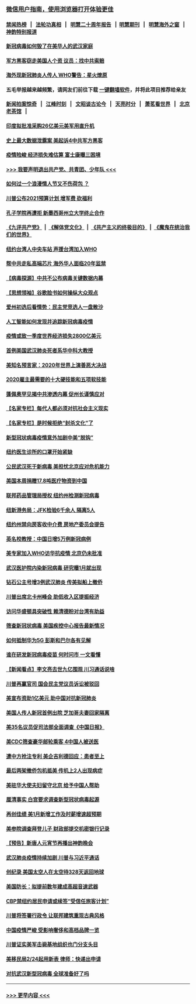 ### [微信用户指南，使用浏览器打开体验更佳](https://github.com/gfw-breaker/banned-news1/blob/master/indexes/wechat-guide.md?t=0)
#### [禁闻热榜](热点新闻.md?t=0)  &nbsp;&nbsp;|&nbsp;&nbsp; [法轮功真相](https://github.com/gfw-breaker/truth/blob/master/README.md?t=0) &nbsp;&nbsp;|&nbsp;&nbsp; [明慧二十周年报告](https://github.com/gfw-breaker/mh-reports/blob/master/README.md?t=0) &nbsp;&nbsp;|&nbsp;&nbsp;[明慧期刊](https://github.com/gfw-breaker/mh-qikan) &nbsp;&nbsp;|&nbsp;&nbsp; [明慧海外之窗](https://github.com/gfw-breaker/mh-news/blob/master/README.md?t=0) &nbsp;&nbsp;|&nbsp;&nbsp; [神韵特别报道](https://github.com/gfw-breaker/mh-news/blob/master/shenyun.md?t=0)
#### [新冠病毒如何毁了在美华人的武汉家庭](../pages/nsc412/n11859524.md?t=02110744) 
#### [军方黑客窃走美国人个资 议员：找中共索赔](../pages/nsc412/n11859371.md?t=02110744) 
#### [海外现新冠肺炎人传人 WHO警告：星火燎原](../pages/nsc412/n11859252.md?t=02110744) 
#### 五毛举报越来越频繁，请网友们前往下载 [一键翻墙软件](https://github.com/gfw-breaker/ssr-accounts)，并将此项目推荐给亲友
#### [新闻拍案惊奇](https://github.com/gfw-breaker/banned-news1/blob/master/pages/link4.md) &nbsp;&nbsp;|&nbsp;&nbsp; [江峰时刻](https://github.com/gfw-breaker/banned-news1/blob/master/pages/link4.md) &nbsp;&nbsp;|&nbsp;&nbsp; [文昭谈古论今](https://github.com/gfw-breaker/banned-news1/blob/master/pages/link4.md) &nbsp;&nbsp;|&nbsp;&nbsp; [天亮时分](https://github.com/gfw-breaker/banned-news1/blob/master/pages/link4.md) &nbsp;&nbsp;|&nbsp;&nbsp; [萧茗看世界](https://github.com/gfw-breaker/banned-news1/blob/master/pages/link4.md) &nbsp;&nbsp;|&nbsp;&nbsp; [北京老茶馆](https://github.com/gfw-breaker/banned-news1/blob/master/pages/link4.md) &nbsp;&nbsp;|&nbsp;&nbsp; 
#### [印度拟批准采购26亿美元美军用直升机](../pages/nsc412/n11859143.md?t=02110744) 
#### [史上最大数据泄露案 美起诉4中共军方黑客](../pages/nsc412/n11859115.md?t=02110744) 
#### [疫情险峻 经济损失难估算 富士康曝三困境](../pages/nsc412/n11859120.md?t=02110744) 
#### [>>> 我要声明退出共产党、共青团、少年队 <<<](https://github.com/begood0513/goodnews/blob/master/quit/letter.md) 
#### [如何过一个浪漫情人节又不伤荷包 ？](../pages/nsc412/n11858969.md?t=02110744) 
#### [川普公布2021预算计划 增军费 砍福利](../pages/nsc412/n11859012.md?t=02110744) 
#### [孔子学院再遭拒 新墨西哥州立大学终止合作](../pages/nsc412/n11858661.md?t=02110744) 
#### [《九评共产党》](https://github.com/begood0513/9ping.md/blob/master/README.md) &nbsp;|&nbsp; [《解体党文化》](../../../../jtdwh.md/blob/master/README.md)  &nbsp;|&nbsp; [《共产主义的终极目的》](../../../../gczydzjmd.md/blob/master/README.md) &nbsp;|&nbsp; [《魔鬼在统治我们的世界》](../../../../mgztzwmdsj.md/blob/master/README.md) 
#### [纽约台湾人中央车站  声援台湾加入WHO](../pages/nsc412/n11857757.md?t=02110744) 
#### [帮中共走私高端芯片 海外华人面临20年监禁](../pages/nsc412/n11855016.md?t=02110744) 
#### [【病毒探源】中共不公布病毒关键数据内幕](../pages/nsc412/n11856584.md?t=02110744) 
#### [【思想领袖】谷歌脸书如何操纵大众观点](../pages/nsc412/n11680874.md?t=02110744) 
#### [爱州初选后看情势：民主党竞选人一盘散沙](../pages/nsc412/n11856557.md?t=02110744) 
#### [人工智能如何发现并追踪新冠病毒疫情](../pages/nsc412/n11856398.md?t=02110744) 
#### [疫情或致一季度世界经济损失2800亿美元](../pages/nsc412/n11855639.md?t=02110744) 
#### [首例美国武汉肺炎死者系华中科大教授](../pages/nsc412/n11855500.md?t=02110744) 
#### [美知名预言家：2020年世界上演善恶大决战](../pages/nsc412/n11855418.md?t=02110744) 
#### [2020雇主最需要的十大硬技能和五项软技能](../pages/nsc412/n11850953.md?t=02110744) 
#### [蓬佩奥罕见揭中共渗透内幕 促州长谨慎应对](../pages/nsc412/n11854685.md?t=02110744) 
#### [【名家专栏】每代人都必须对抗社会主义现实](../pages/nsc412/n11831412.md?t=02110744) 
#### [【名家专栏】是时候拒绝“封杀文化”了](../pages/nsc412/n11814093.md?t=02110744) 
#### [新型冠状病毒疫情意外加剧中美“脱钩”](../pages/nsc412/n11854475.md?t=02110744) 
#### [纽约医生诊所的口罩开始紧缺](../pages/nsc412/n11853364.md?t=02110744) 
#### [公民武汉死于新病毒 美担忧北京应对危机能力](../pages/nsc412/n11854331.md?t=02110744) 
#### [美国本周捐赠17.8吨医疗物资到中国](../pages/nsc412/n11854269.md?t=02110744) 
#### [联邦药品管理局授权  纽约州检测新冠病毒](../pages/nsc412/n11853371.md?t=02110744) 
#### [纽新港务局：JFK检验6千余人  隔离5人](../pages/nsc412/n11853366.md?t=02110744) 
#### [纽约州禁向房客收中介费  房地产委员会提告](../pages/nsc412/n11853360.md?t=02110744) 
#### [英名校教授：中国日增5万例新冠病例](../pages/nsc412/n11854174.md?t=02110744) 
#### [美专家加入WHO访华抗疫情 北京仍未批准](../pages/nsc412/n11854043.md?t=02110744) 
#### [武汉医护院内染新冠病毒 研究曝1月就出现](../pages/nsc412/n11852928.md?t=02110744) 
#### [钻石公主号增3例武汉肺炎 传美拟船上撤侨](../pages/nsc412/n11853240.md?t=02110744) 
#### [川普出席北卡州峰会 助低收入区提振经济](../pages/nsc412/n11853232.md?t=02110744) 
#### [访问华盛顿具突破性 赖清德盼对台湾有助益](../pages/nsc412/n11853129.md?t=02110744) 
#### [筛查新冠状病毒 美国疾控中心报告最新情况](../pages/nsc412/n11853070.md?t=02110744) 
#### [如何抵制华为5G 彭斯和巴尔各有见解](../pages/nsc412/n11852535.md?t=02110744) 
#### [谁在研发新冠病毒疫苗 何时问市 一文看懂](../pages/nsc412/n11852840.md?t=02110744) 
#### [【新闻看点】李文亮去世九亿围观 川习通话说啥](../pages/nsc412/n11852360.md?t=02110744) 
#### [川普再赢官司 国会民主党议员诉讼被驳回](../pages/nsc412/n11852287.md?t=02110744) 
#### [美宣布资助1亿美元 助中国对抗新冠肺炎](../pages/nsc412/n11852531.md?t=02110744) 
#### [美国人传人新冠首例出院 芝加哥夫妻回家隔离](../pages/nsc412/n11852452.md?t=02110744) 
#### [美35名议员促司法部全面调查《中国日报》](../pages/nsc412/n11852435.md?t=02110744) 
#### [美CDC筛查豪华邮轮乘客 4中国人被送医](../pages/nsc412/n11852085.md?t=02110744) 
#### [遭中方抢注专利 美企吉利德回应：患者至上](../pages/nsc412/n11852037.md?t=02110744) 
#### [最后两架撤侨包机抵美 传机上2人出现病症](../pages/nsc412/n11852173.md?t=02110744) 
#### [美驻华大使夫妇留守北京 给予中国人帮助](../pages/nsc412/n11852165.md?t=02110744) 
#### [厘清事实 白宫要求调查新型冠状病毒起源](../pages/nsc412/n11852106.md?t=02110744) 
#### [再创佳绩 美1月新增工作及时薪增速超预期](../pages/nsc412/n11852174.md?t=02110744) 
#### [美参院调查拜登儿子 财政部提交机密银行记录](../pages/nsc412/n11851808.md?t=02110744) 
#### [【预告】新唐人元宵节再播出神韵晚会](../pages/nsc412/n11843192.md?t=02110744) 
#### [武汉肺炎疫情持续加剧 川普与习近平通话](../pages/nsc412/n11851613.md?t=02110744) 
#### [创纪录 美国太空人在太空待328天返回地球](../pages/nsc412/n11851266.md?t=02110744) 
#### [美国防长：拟提前数年建成高超音速武器](../pages/nsc412/n11850959.md?t=02110744) 
#### [CBP禁纽约居民申请或续签“受信任旅客计划”](../pages/nsc412/n11850857.md?t=02110744) 
#### [川普将签署行政令 让联邦建筑重现古典风格](../pages/nsc412/n11850654.md?t=02110744) 
#### [中国疫情严峻 受影响奢侈和高档品牌一览](../pages/nsc412/n11850319.md?t=02110744) 
#### [川普证实美军击毙基地组织也门分支头目](../pages/nsc412/n11850383.md?t=02110744) 
#### [美移民局2/24起用新表 律师：快递出申请](../pages/nsc412/n11848220.md?t=02110744) 
#### [对抗武汉新型冠病毒 全球准备好了吗](../pages/nsc412/n11850142.md?t=02110744) 

----
#### [ >>> 更早内容 <<< ](../indexes/nsc412-earlier.md)
